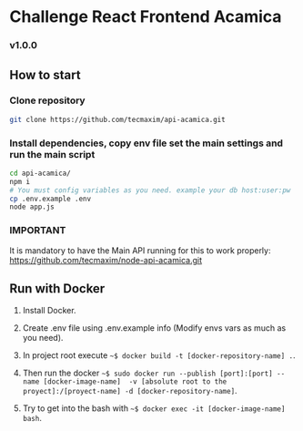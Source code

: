 # Challenge React Frontend Acamica
### v1.0.0

## How to start
### Clone repository
```bash
git clone https://github.com/tecmaxim/api-acamica.git
```
### Install dependencies, copy env file set the main settings and run the main script
```bash
cd api-acamica/
npm i
# You must config variables as you need. example your db host:user:pw
cp .env.example .env
node app.js
```
### IMPORTANT
It is mandatory to have the Main API running for this to work properly:
https://github.com/tecmaxim/node-api-acamica.git

## Run with Docker

1) Install Docker.

2) Create .env file using .env.example info (Modify envs vars as much as you need).

3) In project root execute ```~$ docker build -t [docker-repository-name] .```.

4) Then run the docker ```~$ sudo docker run --publish [port]:[port] --name [docker-image-name]  -v [absolute root to the proyect]:/[proyect-name] -d [docker-repository-name]```.

5) Try to get into the bash with ```~$ docker exec -it [docker-image-name] bash```.